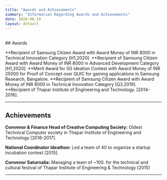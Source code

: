 ```yaml
---
title: "Awards and Achievements"
summary: "Information Regarding Awards and Achievements"
date: 2020-08-19
layout: default
---
```

<br>
## Awards

**Recipient of Samsung Citizen Award with Award Money of INR 8000 in Technical Innovation Category [H1,2020].
**Recipient of Samsung Citizen Award with Award Money of INR 8000 in Advanced Development Category [H1,2020].
**Merit Award for 5G ideation Contest with Award Money of INR 25000 for Proof of Concept over QUIC for gaming applications in Samsung Research, Bangalore.
**Recipient of Samsung Citizen Award with Award Money of INR 8000 in Technical Innovation Category [Q3,2019].
**Recipient of Thapar Institute of Engineering and Technology. [2014-2016].

<hr>

## Achievements

**Convenor & Finance Head of Creative Computing Society:** Oldest Technical Computer society in Thapar Institute of Engineering and Technology [2016-2017].

**National Coordinator Ideathon:** Led a team of 40 to organize a startup incubation contest [2015].

**Convenor Saturnalia:** Managing a team of ~100. for the technical and cultural festival of Thapar Institute of Engineering & Technology [2015]


<hr>
